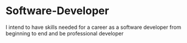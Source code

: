 # Software-Developer
I intend to have skills needed for a career as a software developer from beginning to end and be professional developer
